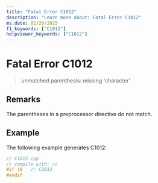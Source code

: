 ```yaml
---
title: "Fatal Error C1012"
description: "Learn more about: Fatal Error C1012"
ms.date: 02/20/2025
f1_keywords: ["C1012"]
helpviewer_keywords: ["C1012"]
---
```

# Fatal Error C1012

> unmatched parenthesis: missing 'character'

## Remarks

The parentheses in a preprocessor directive do not match.

## Example

The following example generates C1012:

```cpp
// C1012.cpp
// compile with: /c
#if (0   // C1012
#endif
```
